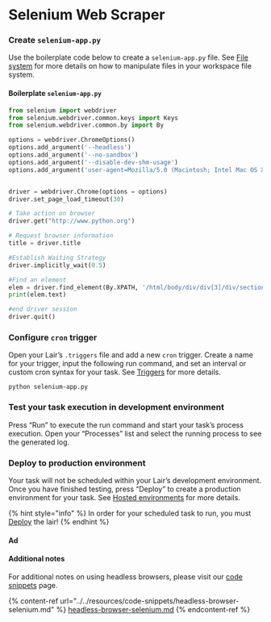 # Selenium Web Scraper

### Create `selenium-app.py`

Use the boilerplate code below to create a `selenium-app.py` file. See [File system](../../platform/lairs/file-system.md) for more details on how to manipulate files in your workspace file system.

#### Boilerplate `selenium-app.py`

```python
from selenium import webdriver
from selenium.webdriver.common.keys import Keys
from selenium.webdriver.common.by import By

options = webdriver.ChromeOptions()
options.add_argument('--headless')
options.add_argument('--no-sandbox')
options.add_argument('--disable-dev-shm-usage')
options.add_argument('user-agent=Mozilla/5.0 (Macintosh; Intel Mac OS X 10.10; rv:39.0) Gecko/20100101 Firefox/39.0')


driver = webdriver.Chrome(options = options)
driver.set_page_load_timeout(30)

# Take action on browser
driver.get("http://www.python.org")

# Request browser information
title = driver.title

#Establish Waiting Strategy
driver.implicitly_wait(0.5)

#Find an element
elem = driver.find_element(By.XPATH, '/html/body/div/div[3]/div/section/div[1]/div[1]/h2')
print(elem.text)

#end driver session
driver.quit()
```

### Configure `cron` trigger

Open your Lair’s `.triggers` file and add a new `cron` trigger. Create a name for your trigger, input the following run command, and set an interval or custom cron syntax for your task. See [Triggers](../../platform/lairs/triggers.md) for more details.

```
python selenium-app.py
```

### Test your task execution in development environment

Press “Run” to execute the run command and start your task’s process execution. Open your “Processes” list and select the running process to see the generated log.

### Deploy to production environment

Your task will not be scheduled within your Lair’s development environment. Once you have finished testing, press “Deploy” to create a production environment for your task. See [Hosted environments](../../platform/lairs/deployments.md) for more details.

{% hint style="info" %}
In order for your scheduled task to run, you must [Deploy](../../platform/lairs/deployments.md) the lair!
{% endhint %}

#### Ad

#### Additional notes

For additional notes on using headless browsers, please visit our [code snippets](../../resources/code-snippets/headless-browser-selenium.md) page.

{% content-ref url="../../resources/code-snippets/headless-browser-selenium.md" %}
[headless-browser-selenium.md](../../resources/code-snippets/headless-browser-selenium.md)
{% endcontent-ref %}
